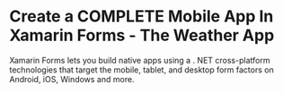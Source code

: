 # Create a COMPLETE Mobile App In Xamarin Forms - The Weather App
Xamarin Forms lets you build native apps using a . NET cross-platform technologies that target the mobile, tablet, and desktop form factors on Android, iOS, Windows and more. 


